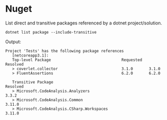 # Nuget

List direct and transitive packages referenced by a dotnet project/solution.

`dotnet list package --include-transitive`

Output:

```
Project 'Tests' has the following package references
   [netcoreapp3.1]:
   Top-level Package                               Requested   Resolved
   > coverlet.collector                            3.1.0       3.1.0
   > FluentAssertions                              6.2.0       6.2.0

   Transitive Package                                                                   Resolved
   > Microsoft.CodeAnalysis.Analyzers                                                   3.3.2
   > Microsoft.CodeAnalysis.Common                                                      3.11.0
   > Microsoft.CodeAnalysis.CSharp.Workspaces                                           3.11.0
```
